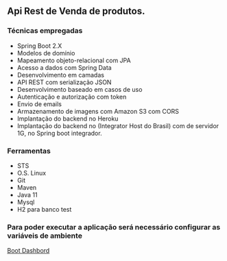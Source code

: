 ## Api Rest de Venda de produtos.

### Técnicas empregadas
- Spring Boot 2.X
- Modelos de domínio
- Mapeamento objeto-relacional com JPA
- Acesso a dados com Spring Data
- Desenvolvimento em camadas
- API REST com serialização JSON
- Desenvolvimento baseado em casos de uso
- Autenticação e autorização com token
- Envio de emails
- Armazenamento de imagens com Amazon S3 com CORS
- Implantação do backend no Heroku
- Implantação do backend no (Integrator Host do Brasil) com de servidor 1G, no Spring boot integrador.

### Ferramentas
- STS
- O.S. Linux
- Git
- Maven
- Java 11
- Mysql
- H2 para banco test

### Para poder executar a aplicação será necessário configurar as variáveis de ambiente
[Boot Dashbord](##https://vidadedev.com/dicas-tutoriais/como-pegar-variavel-de-ambiente-com-spring-boot/)
